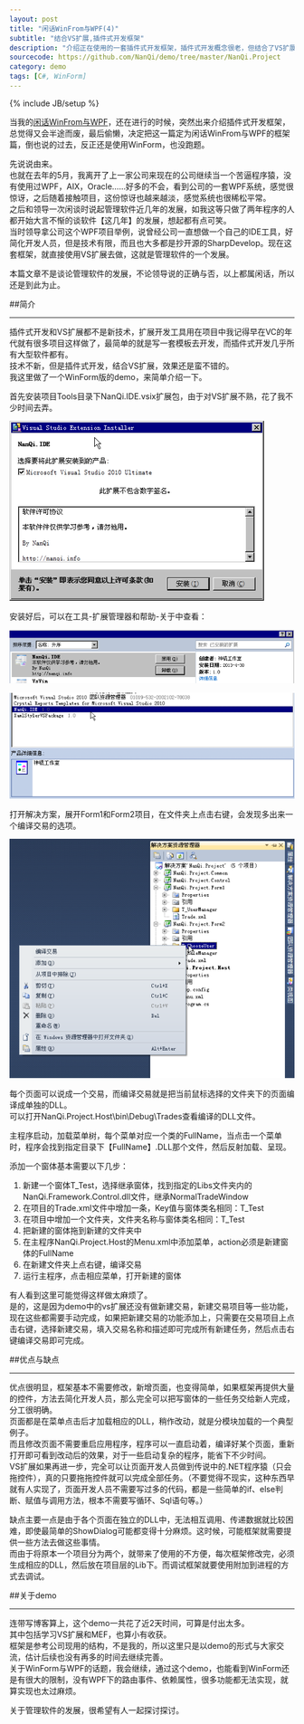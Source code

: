 ```yaml
---
layout: post
title: "闲话WinFrom与WPF(4)"
subtitle: "结合VS扩展,插件式开发框架"
description: "介绍正在使用的一套插件式开发框架，插件式开发概念很老，但结合了VS扩展功能显得别具一格。"
sourcecode: https://github.com/NanQi/demo/tree/master/NanQi.Project
category: demo
tags: [C#, WinForm]
---
```

{% include JB/setup %}

当我的[闲话WinFrom与WPF](http://www.cnblogs.com/nanqi/archive/2012/06/16/2551871.html)，还在进行的时候，突然出来介绍插件式开发框架，总觉得又会半途而废，最后偷懒，决定把这一篇定为闲话WinFrom与WPF的框架篇，倒也说的过去，反正还是使用WinForm，也没跑题。

先说说由来。  
也就在去年的5月，我离开了上一家公司来现在的公司继续当一个苦逼程序猿，没有使用过WPF，AIX，Oracle……好多的不会，看到公司的一套WPF系统，感觉很惊讶，之后随着接触项目，这份惊讶也越来越淡，感觉系统也很稀松平常。  
之后和领导一次闲谈时说起管理软件近几年的发展，如我这等只做了两年程序的人都开始大言不惭的谈软件【这几年】的发展，想起都有点可笑。  
当时领导拿公司这个WPF项目举例，说曾经公司一直想做一个自己的IDE工具，好简化开发人员，但是技术有限，而且也大多都是抄开源的SharpDevelop。现在这套框架，就直接使用VS扩展去做，这就是管理软件的一个发展。  

本篇文章不是谈论管理软件的发展，不论领导说的正确与否，以上都属闲话，所以还是到此为止。

##简介

---

插件式开发和VS扩展都不是新技术，扩展开发工具用在项目中我记得早在VC的年代就有很多项目这样做了，最简单的就是写一套模板去开发，而插件式开发几乎所有大型软件都有。  
技术不新，但是插件式开发，结合VS扩展，效果还是蛮不错的。  
我这里做了一个WinForm版的demo，来简单介绍一下。

首先安装项目Tools目录下NanQi.IDE.vsix扩展包，由于对VS扩展不熟，花了我不少时间去弄。  

![安装vsix](/image/framework/framework1.png)

安装好后，可以在工具-扩展管理器和帮助-关于中查看：  

![扩展管理器](/image/framework/framework2.png)

![关于](/image/framework/framework3.png)

打开解决方案，展开Form1和Form2项目，在文件夹上点击右键，会发现多出来一个编译交易的选项。

![编译交易](/image/framework/framework4.png)

每个页面可以说成一个交易，而编译交易就是把当前鼠标选择的文件夹下的页面编译成单独的DLL。  
可以打开NanQi.Project.Host\bin\Debug\Trades查看编译的DLL文件。  

主程序启动，加载菜单树，每个菜单对应一个类的FullName，当点击一个菜单时，程序会找到指定目录下【FullName】.DLL那个文件，然后反射加载、呈现。  

添加一个窗体基本需要以下几步：  

1. 新建一个窗体T\_Test，选择继承窗体，找到指定的Libs文件夹内的NanQi.Framework.Control.dll文件，继承NormalTradeWindow
2. 在项目的Trade.xml文件中增加一条，Key值与窗体类名相同：T\_Test
3. 在项目中增加一个文件夹，文件夹名称与窗体类名相同：T\_Test
4. 把新建的窗体拖到新建的文件夹中
5. 在主程序NanQi.Project.Host的Menu.xml中添加菜单，action必须是新建窗体的FullName
6. 在新建文件夹上点右键，编译交易
7. 运行主程序，点击相应菜单，打开新建的窗体

有人看到这里可能觉得这样做太麻烦了。  
是的，这是因为demo中的vs扩展还没有做新建交易，新建交易项目等一些功能，现在这些都需要手动完成，如果把新建交易的功能添加上，只需要在交易项目上点击右键，选择新建交易，填入交易名称和描述即可完成所有新建任务，然后点击右键编译交易即可完成。  

##优点与缺点

---

优点很明显，框架基本不需要修改，新增页面，也变得简单，如果框架再提供大量的控件，方法去简化开发人员，那么完全可以把写窗体的一些任务交给新人完成，分工很明确。  
页面都是在菜单点击后才加载相应的DLL，稍作改动，就是分模块加载的一个典型例子。  
而且修改页面不需要重启应用程序，程序可以一直启动着，编译好某个页面，重新打开即可看到改动后的效果，对于一些启动复杂的程序，能省下不少时间。  
VS扩展如果再进一步，完全可以让页面开发人员做到传说中的.NET程序猿（只会拖控件），真的只要拖拖控件就可以完成全部任务。（不要觉得不现实，这种东西早就有人实现了，页面开发人员不需要写过多的代码，都是一些简单的if、else判断、赋值与调用方法，根本不需要写循环、Sql语句等。）  

缺点主要一点是由于各个页面在独立的DLL中，无法相互调用、传递数据就比较困难，即使最简单的ShowDialog可能都变得十分麻烦。这时候，可能框架就需要提供一些方法去做这些事情。  
而由于将原本一个项目分为两个，就带来了使用的不方便，每次框架修改完，必须生成相应的DLL，然后放在项目层的Lib下。而调试框架就要使用附加到进程的方式去调试。

##关于demo

---

连带写博客算上，这个demo一共花了近2天时间，可算是付出太多。  
其中包括学习VS扩展和MEF，也算小有收获。  
框架是参考公司现用的结构，不是我的，所以这里只是以demo的形式与大家交流，估计后续也没有再多的时间去继续完善。  
关于WinForm与WPF的话题，我会继续，通过这个demo，也能看到WinForm还是有很大的限制，没有WPF下的路由事件、依赖属性，很多功能都无法实现，就算实现也太过麻烦。  

关于管理软件的发展，很希望有人一起探讨探讨。  
